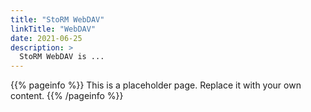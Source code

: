 ```yaml
---
title: "StoRM WebDAV"
linkTitle: "WebDAV"
date: 2021-06-25
description: >
  StoRM WebDAV is ...
---
```


{{% pageinfo %}}
This is a placeholder page. Replace it with your own content.
{{% /pageinfo %}}
